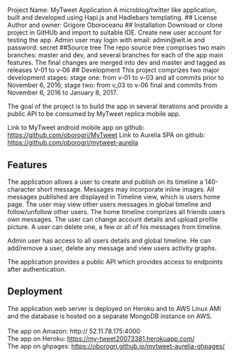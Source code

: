 # 
<snippet>
  <content>
  	Project Name: MyTweet Application
A microblog/twitter like application, built and developed using Hapi.js and Hadlebars templating.
## License
Author and owner: Grigore Oboroceanu
## Installation
Download or clone project in GitHUb and import to suitable IDE.
Create new user account for testing the app. Admin user may login with email: admin@wit.ie and password: secret 
##Source tree
The repo source tree comprises two main branches: master and dev, and several branches for each of the app main features. 
The final changes are merged into dev and master and tagged as releases V-01 to v-06
## Development
This project comprizes two major development stages: stage one: from v-01 to v-03 and all commits prior to November 6, 2016; 
stage two: from v_03 to v-06 final and commits from November 6, 2016 to January 8, 2017. 

The goal of the project is to build the app in several iterations and provide a public API to be consumed by MyTweet replica mobile app. 

Link to MyTweet android mobile app on github: https://github.com/oborogri/MyTweet
Link to Aurelia SPA on github: https://github.com/oborogri/mytweet-aurelia

## Features 
The application allows a user to create and publish on its timeline a 140-character short message. Messages may incorporate inline images.
All messages published are displayed in Timeline view, which is users home page. The user may view other users messages in global timeline and follow/unfollow other users. The home timeline comprizes all friends users own messages. The user can change account details and upload profile picture. A user can delete one, a few or all of his messages from timeline.

Admin user has access to all users details and global timeline. He can add/remove a user, delete any message and view users activity graphs.

The application provides a public API which provides access to endpoints after authentication.

## Deployment
The application web server is deployed on Heroku and to AWS Linux AMI and the database is hosted on a separate MongoDB instance on AWS.<br>  
The app on Amazon:              http:// 52.11.78.175:4000 <br>
The app on Heroku:              https://my-tweet20073381.herokuapp.com/ <br>
The app on ghpages:             https://oborogri.github.io/mytweet-aurelia-ghpages/
